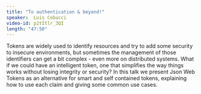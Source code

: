 ```yaml
---
title: "To authentication & beyond!"
speaker:  Luis Cobucci
video-id: p2tItlr_3QI
length: "47:50"
---
```

Tokens are widely used to identify resources and try to add some security to insecure environments, but sometimes the management of those identifiers can get a bit complex - even more on distributed systems. What if we could have an intelligent token, one that simplifies the way things works without losing integrity or security? In this talk we present Json Web Tokens as an alternative for smart and self contained tokens, explaining how to use each claim and giving some common use cases.
